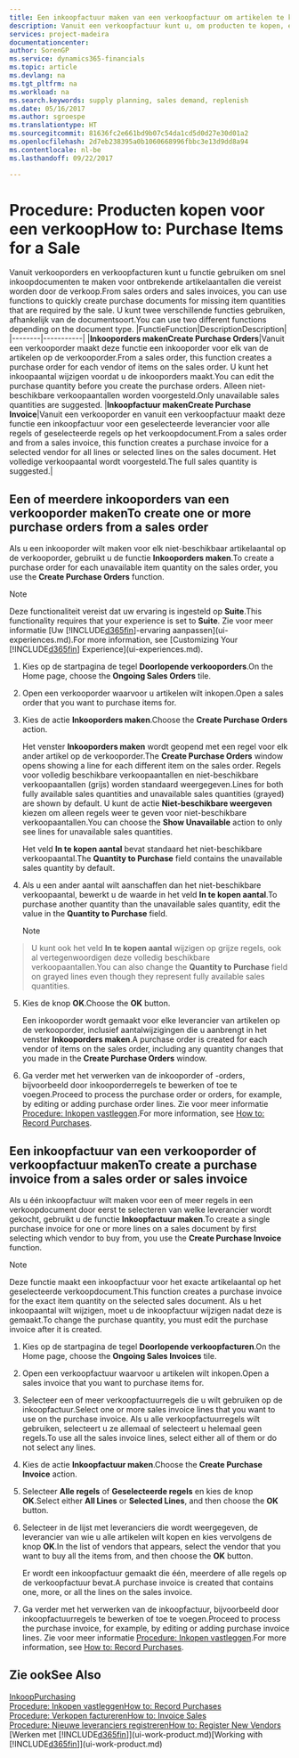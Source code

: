 ```yaml
---
title: Een inkoopfactuur maken van een verkoopfactuur om artikelen te kopen voor een verkoop | Microsoft Docs
description: Vanuit een verkoopfactuur kunt u, om producten te kopen, een inkoopfactuur maken voor een leverancier.
services: project-madeira
documentationcenter: 
author: SorenGP
ms.service: dynamics365-financials
ms.topic: article
ms.devlang: na
ms.tgt_pltfrm: na
ms.workload: na
ms.search.keywords: supply planning, sales demand, replenish
ms.date: 05/16/2017
ms.author: sgroespe
ms.translationtype: HT
ms.sourcegitcommit: 81636fc2e661bd9b07c54da1cd5d0d27e30d01a2
ms.openlocfilehash: 2d7eb238395a0b1060668996fbbc3e13d9dd8a94
ms.contentlocale: nl-be
ms.lasthandoff: 09/22/2017

---
```

# <a name="how-to-purchase-items-for-a-sale"></a><span data-ttu-id="78a4f-103">Procedure: Producten kopen voor een verkoop</span><span class="sxs-lookup"><span data-stu-id="78a4f-103">How to: Purchase Items for a Sale</span></span>
<span data-ttu-id="78a4f-104">Vanuit verkooporders en verkoopfacturen kunt u functie gebruiken om snel inkoopdocumenten te maken voor ontbrekende artikelaantallen die vereist worden door de verkoop.</span><span class="sxs-lookup"><span data-stu-id="78a4f-104">From sales orders and sales invoices, you can use functions to quickly create purchase documents for missing item quantities that are required by the sale.</span></span> <span data-ttu-id="78a4f-105">U kunt twee verschillende functies gebruiken, afhankelijk van de documentsoort.</span><span class="sxs-lookup"><span data-stu-id="78a4f-105">You can use two different functions depending on the document type.</span></span>
|<span data-ttu-id="78a4f-106">Functie</span><span class="sxs-lookup"><span data-stu-id="78a4f-106">Function</span></span>|<span data-ttu-id="78a4f-107">Description</span><span class="sxs-lookup"><span data-stu-id="78a4f-107">Description</span></span>|
|--------|-----------|
|<span data-ttu-id="78a4f-108">**Inkooporders maken**</span><span class="sxs-lookup"><span data-stu-id="78a4f-108">**Create Purchase Orders**</span></span>|<span data-ttu-id="78a4f-109">Vanuit een verkooporder maakt deze functie een inkooporder voor elk van de artikelen op de verkooporder.</span><span class="sxs-lookup"><span data-stu-id="78a4f-109">From a sales order, this function creates a purchase order for each vendor of items on the sales order.</span></span> <span data-ttu-id="78a4f-110">U kunt het inkoopaantal wijzigen voordat u de inkooporders maakt.</span><span class="sxs-lookup"><span data-stu-id="78a4f-110">You can edit the purchase quantity before you create the purchase orders.</span></span> <span data-ttu-id="78a4f-111">Alleen niet-beschikbare verkoopaantallen worden voorgesteld.</span><span class="sxs-lookup"><span data-stu-id="78a4f-111">Only unavailable sales quantities are suggested.</span></span>
|<span data-ttu-id="78a4f-112">**Inkoopfactuur maken**</span><span class="sxs-lookup"><span data-stu-id="78a4f-112">**Create Purchase Invoice**</span></span>|<span data-ttu-id="78a4f-113">Vanuit een verkooporder en vanuit een verkoopfactuur maakt deze functie een inkoopfactuur voor een geselecteerde leverancier voor alle regels of geselecteerde regels op het verkoopdocument.</span><span class="sxs-lookup"><span data-stu-id="78a4f-113">From a sales order and from a sales invoice, this function creates a purchase invoice for a selected vendor for all lines or selected lines on the sales document.</span></span> <span data-ttu-id="78a4f-114">Het volledige verkoopaantal wordt voorgesteld.</span><span class="sxs-lookup"><span data-stu-id="78a4f-114">The full sales quantity is suggested.</span></span>|

## <a name="to-create-one-or-more-purchase-orders-from-a-sales-order"></a><span data-ttu-id="78a4f-115">Een of meerdere inkooporders van een verkooporder maken</span><span class="sxs-lookup"><span data-stu-id="78a4f-115">To create one or more purchase orders from a sales order</span></span>
<span data-ttu-id="78a4f-116">Als u een inkooporder wilt maken voor elk niet-beschikbaar artikelaantal op de verkooporder, gebruikt u de functie **Inkooporders maken**.</span><span class="sxs-lookup"><span data-stu-id="78a4f-116">To create a purchase order for each unavailable item quantity on the sales order, you use the **Create Purchase Orders** function.</span></span> 

> [!NOTE]  
>   <span data-ttu-id="78a4f-117">Deze functionaliteit vereist dat uw ervaring is ingesteld op **Suite**.</span><span class="sxs-lookup"><span data-stu-id="78a4f-117">This functionality requires that your experience is set to **Suite**.</span></span> <span data-ttu-id="78a4f-118">Zie voor meer informatie [Uw [!INCLUDE[d365fin](includes/d365fin_md.md)]-ervaring aanpassen](ui-experiences.md).</span><span class="sxs-lookup"><span data-stu-id="78a4f-118">For more information, see [Customizing Your [!INCLUDE[d365fin](includes/d365fin_md.md)] Experience](ui-experiences.md).</span></span>

1. <span data-ttu-id="78a4f-119">Kies op de startpagina de tegel **Doorlopende verkooporders**.</span><span class="sxs-lookup"><span data-stu-id="78a4f-119">On the Home page, choose the **Ongoing Sales Orders** tile.</span></span>
2. <span data-ttu-id="78a4f-120">Open een verkooporder waarvoor u artikelen wilt inkopen.</span><span class="sxs-lookup"><span data-stu-id="78a4f-120">Open a sales order that you want to purchase items for.</span></span>
3. <span data-ttu-id="78a4f-121">Kies de actie **Inkooporders maken**.</span><span class="sxs-lookup"><span data-stu-id="78a4f-121">Choose the **Create Purchase Orders** action.</span></span>

    <span data-ttu-id="78a4f-122">Het venster **Inkooporders maken** wordt geopend met een regel voor elk ander artikel op de verkooporder.</span><span class="sxs-lookup"><span data-stu-id="78a4f-122">The **Create Purchase Orders** window opens showing a line for each different item on the sales order.</span></span> <span data-ttu-id="78a4f-123">Regels voor volledig beschikbare verkoopaantallen en niet-beschikbare verkoopaantallen (grijs) worden standaard weergegeven.</span><span class="sxs-lookup"><span data-stu-id="78a4f-123">Lines for both fully available sales quantities and unavailable sales quantities (grayed) are shown by default.</span></span> <span data-ttu-id="78a4f-124">U kunt de actie **Niet-beschikbare weergeven** kiezen om alleen regels weer te geven voor niet-beschikbare verkoopaantallen.</span><span class="sxs-lookup"><span data-stu-id="78a4f-124">You can choose the **Show Unavailable** action to only see lines for unavailable sales quantities.</span></span>

    <span data-ttu-id="78a4f-125">Het veld **In te kopen aantal** bevat standaard het niet-beschikbare verkoopaantal.</span><span class="sxs-lookup"><span data-stu-id="78a4f-125">The **Quantity to Purchase** field contains the unavailable sales quantity by default.</span></span>
4. <span data-ttu-id="78a4f-126">Als u een ander aantal wilt aanschaffen dan het niet-beschikbare verkoopaantal, bewerkt u de waarde in het veld **In te kopen aantal**.</span><span class="sxs-lookup"><span data-stu-id="78a4f-126">To purchase another quantity than the unavailable sales quantity, edit the value in the **Quantity to Purchase** field.</span></span>

    > [!NOTE]  
>   <span data-ttu-id="78a4f-127">U kunt ook het veld **In te kopen aantal** wijzigen op grijze regels, ook al vertegenwoordigen deze volledig beschikbare verkoopaantallen.</span><span class="sxs-lookup"><span data-stu-id="78a4f-127">You can also change the **Quantity to Purchase** field on grayed lines even though they represent fully available sales quantities.</span></span>
5. <span data-ttu-id="78a4f-128">Kies de knop **OK**.</span><span class="sxs-lookup"><span data-stu-id="78a4f-128">Choose the **OK** button.</span></span> 
    
    <span data-ttu-id="78a4f-129">Een inkooporder wordt gemaakt voor elke leverancier van artikelen op de verkooporder, inclusief aantalwijzigingen die u aanbrengt in het venster **Inkooporders maken**.</span><span class="sxs-lookup"><span data-stu-id="78a4f-129">A purchase order is created for each vendor of items on the sales order, including any quantity changes that you made in the **Create Purchase Orders** window.</span></span>
7. <span data-ttu-id="78a4f-130">Ga verder met het verwerken van de inkooporder of -orders, bijvoorbeeld door inkooporderregels te bewerken of toe te voegen.</span><span class="sxs-lookup"><span data-stu-id="78a4f-130">Proceed to process the purchase order or orders, for example, by editing or adding purchase order lines.</span></span> <span data-ttu-id="78a4f-131">Zie voor meer informatie [Procedure: Inkopen vastleggen](purchasing-how-record-purchases.md).</span><span class="sxs-lookup"><span data-stu-id="78a4f-131">For more information, see [How to: Record Purchases](purchasing-how-record-purchases.md).</span></span>


## <a name="to-create-a-purchase-invoice-from-a-sales-order-or-sales-invoice"></a><span data-ttu-id="78a4f-132">Een inkoopfactuur van een verkooporder of verkoopfactuur maken</span><span class="sxs-lookup"><span data-stu-id="78a4f-132">To create a purchase invoice from a sales order or sales invoice</span></span>
<span data-ttu-id="78a4f-133">Als u één inkoopfactuur wilt maken voor een of meer regels in een verkoopdocument door eerst te selecteren van welke leverancier wordt gekocht, gebruikt u de functie **Inkoopfactuur maken**.</span><span class="sxs-lookup"><span data-stu-id="78a4f-133">To create a single purchase invoice for one or more lines on a sales document by first selecting which vendor to buy from, you use the **Create Purchase Invoice** function.</span></span> 

> [!NOTE]  
>   <span data-ttu-id="78a4f-134">Deze functie maakt een inkoopfactuur voor het exacte artikelaantal op het geselecteerde verkoopdocument.</span><span class="sxs-lookup"><span data-stu-id="78a4f-134">This function creates a purchase invoice for the exact item quantity on the selected sales document.</span></span> <span data-ttu-id="78a4f-135">Als u het inkoopaantal wilt wijzigen, moet u de inkoopfactuur wijzigen nadat deze is gemaakt.</span><span class="sxs-lookup"><span data-stu-id="78a4f-135">To change the purchase quantity, you must edit the purchase invoice after it is created.</span></span>  

1. <span data-ttu-id="78a4f-136">Kies op de startpagina de tegel **Doorlopende verkoopfacturen**.</span><span class="sxs-lookup"><span data-stu-id="78a4f-136">On the Home page, choose the **Ongoing Sales Invoices** tile.</span></span>
2. <span data-ttu-id="78a4f-137">Open een verkoopfactuur waarvoor u artikelen wilt inkopen.</span><span class="sxs-lookup"><span data-stu-id="78a4f-137">Open a sales invoice that you want to purchase items for.</span></span>
3. <span data-ttu-id="78a4f-138">Selecteer een of meer verkoopfactuurregels die u wilt gebruiken op de inkoopfactuur.</span><span class="sxs-lookup"><span data-stu-id="78a4f-138">Select one or more sales invoice lines that you want to use on the purchase invoice.</span></span> <span data-ttu-id="78a4f-139">Als u alle verkoopfactuurregels wilt gebruiken, selecteert u ze allemaal of selecteert u helemaal geen regels.</span><span class="sxs-lookup"><span data-stu-id="78a4f-139">To use all the sales invoice lines, select either all of them or do not select any lines.</span></span>
4. <span data-ttu-id="78a4f-140">Kies de actie **Inkoopfactuur maken**.</span><span class="sxs-lookup"><span data-stu-id="78a4f-140">Choose the **Create Purchase Invoice** action.</span></span>
5. <span data-ttu-id="78a4f-141">Selecteer **Alle regels** of **Geselecteerde regels** en kies de knop **OK**.</span><span class="sxs-lookup"><span data-stu-id="78a4f-141">Select either **All Lines** or **Selected Lines**, and then choose the **OK** button.</span></span>  
6. <span data-ttu-id="78a4f-142">Selecteer in de lijst met leveranciers die wordt weergegeven, de leverancier van wie u alle artikelen wilt kopen en kies vervolgens de knop **OK**.</span><span class="sxs-lookup"><span data-stu-id="78a4f-142">In the list of vendors that appears, select the vendor that you want to buy all the items from, and then choose the **OK** button.</span></span>

    <span data-ttu-id="78a4f-143">Er wordt een inkoopfactuur gemaakt die één, meerdere of alle regels op de verkoopfactuur bevat.</span><span class="sxs-lookup"><span data-stu-id="78a4f-143">A purchase invoice is created that contains one, more, or all the lines on the sales invoice.</span></span>
7. <span data-ttu-id="78a4f-144">Ga verder met het verwerken van de inkoopfactuur, bijvoorbeeld door inkoopfactuurregels te bewerken of toe te voegen.</span><span class="sxs-lookup"><span data-stu-id="78a4f-144">Proceed to process the purchase invoice, for example, by editing or adding purchase invoice lines.</span></span> <span data-ttu-id="78a4f-145">Zie voor meer informatie [Procedure: Inkopen vastleggen](purchasing-how-record-purchases.md).</span><span class="sxs-lookup"><span data-stu-id="78a4f-145">For more information, see [How to: Record Purchases](purchasing-how-record-purchases.md).</span></span>

## <a name="see-also"></a><span data-ttu-id="78a4f-146">Zie ook</span><span class="sxs-lookup"><span data-stu-id="78a4f-146">See Also</span></span>
[<span data-ttu-id="78a4f-147">Inkoop</span><span class="sxs-lookup"><span data-stu-id="78a4f-147">Purchasing</span></span>](purchasing-manage-purchasing.md)  
[<span data-ttu-id="78a4f-148">Procedure: Inkopen vastleggen</span><span class="sxs-lookup"><span data-stu-id="78a4f-148">How to: Record Purchases</span></span>](purchasing-how-record-purchases.md)  
[<span data-ttu-id="78a4f-149">Procedure: Verkopen factureren</span><span class="sxs-lookup"><span data-stu-id="78a4f-149">How to: Invoice Sales</span></span>](sales-how-invoice-sales.md)  
[<span data-ttu-id="78a4f-150">Procedure: Nieuwe leveranciers registreren</span><span class="sxs-lookup"><span data-stu-id="78a4f-150">How to: Register New Vendors</span></span>](purchasing-how-register-new-vendors.md)  
<span data-ttu-id="78a4f-151">[Werken met [!INCLUDE[d365fin](includes/d365fin_md.md)]](ui-work-product.md)</span><span class="sxs-lookup"><span data-stu-id="78a4f-151">[Working with [!INCLUDE[d365fin](includes/d365fin_md.md)]](ui-work-product.md)</span></span>

